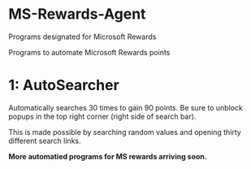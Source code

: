 # MS-Rewards-Agent
Programs designated for Microsoft Rewards

Programs to automate Microsoft Rewards points

# 1: AutoSearcher

Automatically searches 30 times to gain 90 points. Be sure to unblock popups in the top right corner (right side of search bar).  

This is made possible by searching random values and opening thirty different search links. 

**More automatied programs for MS rewards arriving soon.**
